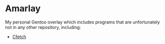 Amarlay
==========

My personal Gentoo overlay which includes programs that are unfortunately not in any other repository, including:
* [Cfetch](https://github.com/Amarakon55/cfetch)
